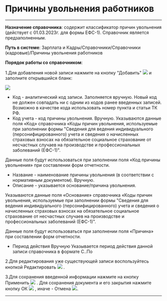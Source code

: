 ﻿#  Причины увольнения работников
 _ _ _ _

**Назначение справочника**: содержит классификатор причин увольнения (действует с 01.03.2023г. для формы ЕФС-1). Справочник является предзаполненным.

**Путь в системе**: Зарплата и Кадры/Справочники/Справочники (кадровые)/Причины увольнения работников

**Порядок работы со справочником**:

1.Для добавления новой записи нажмите на кнопку "Добавить" ![](topic:Com.AddFiles.Buttons.Btn_Add.png) и заполните открывшийся бланк:

![](topic:.AddFiles.Screenshot_3168.jpg)

* Код - аналитический код записи. Заполняется вручную. Новый код не должен совпадать ни с одним из кодов ранее введенных записей. Возможно в качестве кода использовать номер пункта и статьи ТК РФ.
* Код учета - код причины увольнения. Вручную. Указываются данные поля «Код» справочника «Коды причин увольнения, используемые при заполнении формы "Сведения для ведения индивидуального (персонифицированного) учета и сведения о начисленных страховых взносах на обязательное социальное страхование от несчастных случаев на производстве и профессиональных заболеваний (ЕФС-1)".

Данные поля будут использоваться при заполнении поля «Код причины увольнения» при составлении форм отчетности.

* Название - наименование причины увольнения (в соответствии с нормативным документом). Вручную.
* Описание - указывается основание/причина увольнения.

Указываются данные поля «Основание» справочника «Коды причин увольнения, используемые при заполнении формы "Сведения для ведения индивидуального (персонифицированного) учета и сведения о начисленных страховых взносах на обязательное социальное страхование от несчастных случаев на производстве и профессиональных заболеваний (ЕФС-1)".

Данные поля будут использоваться при заполнении поля «Причина» при составлении форм отчетности.

* Период действия Вручную Указывается период действия данной записи справочника в формате С..По



2.Для редактирования уже существующей записи воспользуйтесь кнопкой Редактировать ![](topic:Com.AddFiles.Buttons.Btn_Edit.png) .

3.Для сохранения введенной информации нажмите на кнопку Применить ![](topic:Com.AddFiles.Buttons.Btn_OK.png)  . Для сохранения документа и его закрытия нажмите кнопку ОК ![](topic:Com.AddFiles.Buttons.Btn_Post.png) , иначе - Отмена ![](topic:Com.AddFiles.Buttons.Btn_CloseCancel.png).

_ _ _  _

